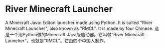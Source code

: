 # River Minecraft Launcher
A Minecraft Java: Editon launcher made using Python. It is called "River Minecraft Launcher", also known as "RMCL". It is made by four Chinese. 
这是一个用Python做的Minecraft:Java版启动器。它叫做“River Minecraft Launcher”，也就是“RMCL”。它由四个中国人制作。
